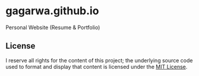 # gagarwa.github.io
Personal Website (Resume &amp; Portfolio)

## License
I reserve all rights for the content of this project; the underlying source code used to format and display that content is licensed under the [MIT License](https://mit-license.org/).
